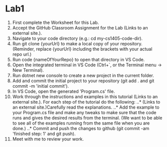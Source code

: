 # Lab1

  1.  First complete the Worksheet for this Lab.
  2.  Accept the GitHub Classroom Assignment for the Lab (Links to an external site.).
  3.  Navigate to your code directory (e.g.: cd my-cs1405-code-dir).
  4.  Run git clone {yourUrl} to make a local copy of your repository. (Reminder, replace {yourUrl} including the brackets with your actual repo url.)
  5.  Run code {nameOfYourRepo} to open that directory in VS Code.
  6.  Open the integrated terminal in VS Code (Ctrl+`, or the Terminal menu -> New Terminal).
  7.  Run dotnet new console to create a new project in the current folder.
  8.  Add and commit the initial project to your repository (git add . and git commit -m 'initial commit').
  9.  In VS Code, open the generated 'Program.cs' file.
  10. Work through the instructions and examples in this tutorial (Links to an external site.). For each step of the tutorial do the following:
  ..*      (Links to an external site.)Carefully read the explanations.
  ..*      Add the example to your Program.cs file and make any tweaks to make sure that the code runs and gives the desired results from the terminal. (We want to be able to see all of the examples running from the same file when you are done.)
  ..*      Commit and push the changes to github (git commit -am 'finished step: 1' and git push).
  11. Meet with me to review your work.
